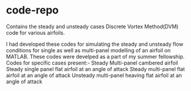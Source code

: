 # code-repo
Contains the steady and unsteady cases Discrete Vortex Method(DVM) code for various airfoils.

I had developed these codes for simulating the steady and unsteady flow conditions for single as well as multi-panel modelling of an airfoil on MATLAB. These codes were develped as a part of my summer fellowship.
Codes for specific cases present:-
Steady Multi-panel cambered airfoil
Steady single panel flat airfoil at an angle of attack
Steady multi-panel flat airfoil at an angle of attack
Unsteady multi-panel heaving flat airfoil at an angle of attack
